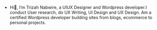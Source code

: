 - Hi👋, I’m Trizah Nabwire, a UIUX Designer and Wordpress developer.I conduct User research, do UX Writing, UI Design and UX Design. Am a certified Wordpress developer building sites from blogs, ecommerce to personal projects.


